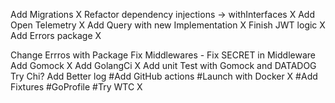 Add Migrations X
Refactor dependency injections -> withInterfaces X
Add Open Telemetry X
Add Query with new Implementation X
Finish JWT logic X
Add Errors package X

Change Errros with Package
Fix Middlewares - Fix SECRET in Middleware
Add Gomock X
Add GolangCi X
Add unit Test with Gomock and DATADOG
Try Chi?
Add Better log
#Add GitHub actions
#Launch with Docker X
#Add Fixtures
#GoProfile
#Try WTC X
